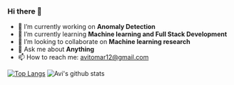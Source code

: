 ### Hi there 👋

<!--
**avitomar12/avitomar12** is a ✨ _special_ ✨ repository because its `README.md` (this file) appears on your GitHub profile.

Here are some ideas to get you started:

- 🔭 I’m currently working on ...
- 🌱 I’m currently learning ...
- 👯 I’m looking to collaborate on ...
- 🤔 I’m looking for help with ...
- 💬 Ask me about ...
- 📫 How to reach me: ...
- 😄 Pronouns: ...
- ⚡ Fun fact: ...
-->
- 🔭 I’m currently working on **Anomaly Detection**
- 🌱 I’m currently learning **Machine learning and Full Stack Development**
- 👯 I’m looking to collaborate on **Machine learning research**
- 💬 Ask me about **Anything**
- 📫 How to reach me: avitomar12@gmail.com


[![Top Langs](https://github-readme-stats.vercel.app/api/top-langs/?username=avitomar12)](https://github.com/avitomar12/github-readme-stats)
![Avi's github stats](https://github-readme-stats.vercel.app/api?username=avitomar12&show_icons=true&theme=radical)
